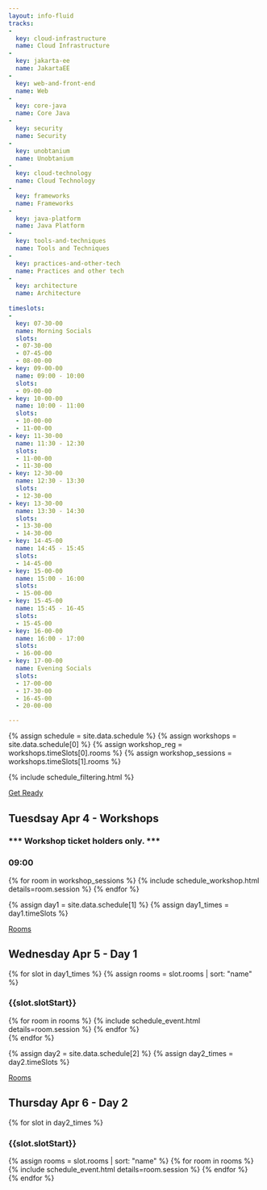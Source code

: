 ```yaml
---
layout: info-fluid
tracks:
- 
  key: cloud-infrastructure
  name: Cloud Infrastructure
- 
  key: jakarta-ee
  name: JakartaEE
- 
  key: web-and-front-end
  name: Web 
- 
  key: core-java
  name: Core Java
- 
  key: security
  name: Security
- 
  key: unobtanium
  name: Unobtanium
- 
  key: cloud-technology
  name: Cloud Technology
- 
  key: frameworks
  name: Frameworks
- 
  key: java-platform
  name: Java Platform
- 
  key: tools-and-techniques
  name: Tools and Techniques
- 
  key: practices-and-other-tech
  name: Practices and other tech
- 
  key: architecture
  name: Architecture  
  
timeslots:  
- 
  key: 07-30-00
  name: Morning Socials
  slots:
  - 07-30-00
  - 07-45-00
  - 08-00-00
- key: 09-00-00
  name: 09:00 - 10:00
  slots:
  - 09-00-00
- key: 10-00-00
  name: 10:00 - 11:00
  slots:
  - 10-00-00
  - 11-00-00
- key: 11-30-00
  name: 11:30 - 12:30
  slots: 
  - 11-00-00
  - 11-30-00
- key: 12-30-00
  name: 12:30 - 13:30
  slots: 
  - 12-30-00
- key: 13-30-00
  name: 13:30 - 14:30
  slots: 
  - 13-30-00
  - 14-30-00
- key: 14-45-00
  name: 14:45 - 15:45
  slots: 
  - 14-45-00
- key: 15-00-00
  name: 15:00 - 16:00
  slots: 
  - 15-00-00
- key: 15-45-00
  name: 15:45 - 16-45
  slots:
  - 15-45-00
- key: 16-00-00
  name: 16:00 - 17:00
  slots:
  - 16-00-00
- key: 17-00-00
  name: Evening Socials
  slots: 
  - 17-00-00
  - 17-30-00
  - 16-45-00
  - 20-00-00

---
```



{% assign schedule = site.data.schedule %}
{% assign workshops = site.data.schedule[0] %}
{% assign workshop_reg = workshops.timeSlots[0].rooms %}
{% assign workshop_sessions = workshops.timeSlots[1].rooms %}

{% include schedule_filtering.html %}

<div class="row new-day apr04">
  <div class="col-xs-12">
      <div class="col-xs-12 box no-print pull-right" style="margin-top:1em">
        <div class="ribbon">
            <span><a href="/workshopinstructions">Get Ready</a></span>
        </div>
        <div>
          <h2 class="day "> Tuesdsay Apr 4 - Workshops </h2>
          <h3>*** Workshop ticket holders only. ***</h3>
        </div>  
        <div class="until09">
          <h3>09:00</h3>
          {% for room in workshop_sessions %}
            {% include schedule_workshop.html details=room.session %}
          {% endfor %}
        </div>
      </div>
  </div>    
</div>

{% assign day1 = site.data.schedule[1] %}
{% assign day1_times = day1.timeSlots %}
<div class="row new-day apr05">
  <div class="col-xs-12">
      <div class="col-xs-12 box no-print pull-right" style="margin-top:1em">
        <div class="ribbon">
            <span><a href="/gwcc_map.pdf">Rooms</a></span>
        </div>
        <div>
          <h2 class="day "> Wednesday Apr 5 - Day 1 </h2>
        </div>
        {% for slot in day1_times %}
        {% assign rooms = slot.rooms | sort: "name" %}
        <div class="{{slot.slotStart | slugify}}">
          <h3>{{slot.slotStart}}</h3>
          {% for room in rooms %}
            {% include schedule_event.html details=room.session %}
          {% endfor %}
        </div>
        {% endfor %}
      </div>
  </div>    
</div>

{% assign day2 = site.data.schedule[2] %}
{% assign day2_times = day2.timeSlots %}
<div class="row new-day apr06">
  <div class="col-xs-12">
      <div class="col-xs-12 box no-print pull-right" style="margin-top:1em">
        <div class="ribbon">
            <span><a href="/gwcc_map.pdf">Rooms</a></span>
        </div>
        <div>
          <h2 class="day "> Thursday Apr 6 - Day 2 </h2>
        </div>
        {% for slot in day2_times %}
        <div class="{{slot.slotStart | slugify}}">
          <h3>{{slot.slotStart}}</h3>
          {% assign rooms = slot.rooms | sort: "name" %}
          {% for room in rooms %}
            {% include schedule_event.html details=room.session %}
          {% endfor %}
        </div>
        {% endfor %}
      </div>
  </div>    
</div>

